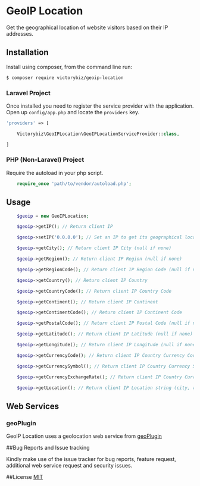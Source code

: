 # GeoIP Location
Get the geographical location of website visitors based on their IP addresses.

## Installation
Install using composer, from the command line run:

```bash
$ composer require victorybiz/geoip-location
```

### Laravel Project

Once installed you need to register the service provider with the application. Open up `config/app.php` and locate the `providers` key.

```php
'providers' => [

    Victorybiz\GeoIPLocation\GeoIPLocationServiceProvider::class,

]
```

### PHP (Non-Laravel) Project

Require the autoload in your php script.

```php
    require_once 'path/to/vendor/autoload.php';
```
## Usage 

```php
    $geoip = new GeoIPLocation;

    $geoip->getIP(); // Return client IP

    $geoip->setIP('0.0.0.0'); // Set an IP to get its geographical location

    $geoip->getCity(); // Return client IP City (null if none)

    $geoip->getRegion(); // Return client IP Region (null if none)

    $geoip->getRegionCode(); // Return client IP Region Code (null if none)

    $geoip->getCountry(); // Return client IP Country

    $geoip->getCountryCode(); // Return client IP Country Code

    $geoip->getContinent(); // Return client IP Continent 

    $geoip->getContinentCode(); // Return client IP Continent Code

    $geoip->getPostalCode(); // Return client IP Postal Code (null if none)

    $geoip->getLatitude(); // Return client IP Latitude (null if none)

    $geoip->getLongitude(); // Return client IP Longitude (null if none)

    $geoip->getCurrencyCode(); // Return client IP Country Currency Code (null if none)

    $geoip->getCurrencySymbol(); // Return client IP Country Currency Symbol (null if none)

    $geoip->getCurrencyExchangeRate(); // Return client IP Country Currency Exchange Rate against NGN (null if none)

    $geoip->getLocation(); // Return client IP Location string (city, region, country)
```

## Web Services
### geoPlugin
GeoIP Location uses a geolocation web service from [geoPlugin](http://www.geoplugin.com/) 

##Bug Reports and Issue tracking 

Kindly make use of the issue tracker for bug reports, feature request, additional web service request and security issues. 

##License
[MIT](http://opensource.org/licenses/MIT) 
